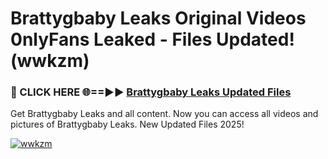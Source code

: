 # Brattygbaby Leaks Original Videos 0nlyFans Leaked - Files Updated! (wwkzm)

<h3>🔴 CLICK HERE 🌐==►► <a href="https://tinyurl.com/3hn5wdd3" rel="nofollow">Brattygbaby Leaks Updated Files</a></h3>

Get Brattygbaby Leaks and all content. Now you can access all videos and pictures of Brattygbaby Leaks. New Updated Files 2025!

[![wwkzm](https://i.imgur.com/4HnBqBT.gif)](https://tinyurl.com/3hn5wdd3)
